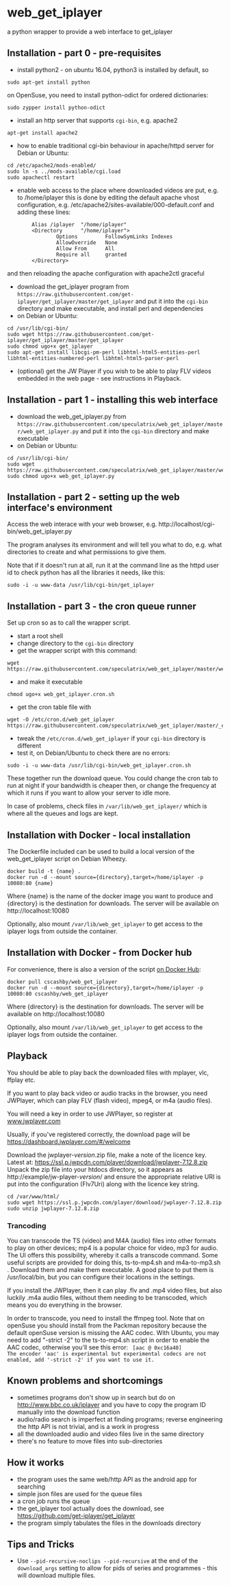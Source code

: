 # web_get_iplayer
a python wrapper to provide a web interface to get_iplayer


## Installation - part 0 - pre-requisites

* install python2 - on ubuntu 16.04, python3 is installed by default, so
```
sudo apt-get install python
```

on OpenSuse, you need to install python-odict for ordered dictionaries:
```
sudo zypper install python-odict
```

* install an http server that supports `cgi-bin`, e.g. apache2
```
apt-get install apache2
```

* how to enable traditional cgi-bin behaviour in apache/httpd server for
  Debian or Ubuntu:

```
cd /etc/apache2/mods-enabled/
sudo ln -s ../mods-available/cgi.load
sudo apachectl restart
```

* enable web access to the place where downloaded videos are put, e.g. to /home/iplayer
this is done by editing the default apache vhost configuration, e.g. /etc/apache2/sites-available/000-default.conf
and adding these lines:
```
        Alias /iplayer  "/home/iplayer"
        <Directory      "/home/iplayer">
                Options         FollowSymLinks Indexes
                AllowOverride   None
                Allow From      All
                Require all     granted
        </Directory>
```
and then reloading the apache configuration with apache2ctl graceful


* download the get_iplayer program from
  `https://raw.githubusercontent.com/get-iplayer/get_iplayer/master/get_iplayer`
  and put it into the `cgi-bin` directory and make executable, and install
  perl and dependencies
* on Debian or Ubuntu:
```
cd /usr/lib/cgi-bin/
sudo wget https://raw.githubusercontent.com/get-iplayer/get_iplayer/master/get_iplayer
sudo chmod ugo+x get_iplayer
sudo apt-get install libcgi-pm-perl libhtml-html5-entities-perl libhtml-entities-numbered-perl libhtml-html5-parser-perl
```

* (optional) get the JW Player if you wish to be able to play FLV
  videos embedded in the web page - see instructions in Playback.


## Installation - part 1 - installing this web interface

* download the web_get_iplayer.py from
  `https://raw.githubusercontent.com/speculatrix/web_get_iplayer/master/web_get_iplayer.py`
  and put it into the `cgi-bin` directory and make executable
* on Debian or Ubuntu:

```
cd /usr/lib/cgi-bin/
sudo wget https://raw.githubusercontent.com/speculatrix/web_get_iplayer/master/web_get_iplayer.py
sudo chmod ugo+x web_get_iplayer.py
```

## Installation - part 2 - setting up the web interface's environment

Access the web interace with your web browser, e.g. http://localhost/cgi-bin/web_get_iplayer.py

The program analyses its environment and will tell you what to do,
e.g. what directories to create and what permissions to give them.

Note that if it doesn't run at all, run it at the command line as the httpd
user id to check python has all the libraries it needs, like this:
```
sudo -i -u www-data /usr/lib/cgi-bin/get_iplayer
```

## Installation - part 3 - the cron queue runner

Set up cron so as to call the wrapper script.

* start a root shell
* change directory to the `cgi-bin` directory
* get the wrapper script with this command:
```
wget https://raw.githubusercontent.com/speculatrix/web_get_iplayer/master/web_get_iplayer.cron.sh
```
* and make it executable
```
chmod ugo+x web_get_iplayer.cron.sh
```
* get the cron table file with
```
wget -O /etc/cron.d/web_get_iplayer https://raw.githubusercontent.com/speculatrix/web_get_iplayer/master/_etc_cron.d_web_get_iplayer
```
* tweak the `/etc/cron.d/web_get_iplayer` if your `cgi-bin` directory is different
* test it, on Debian/Ubuntu to check there are no errors:

```
sudo -i -u www-data /usr/lib/cgi-bin/web_get_iplayer.cron.sh
```
These together run the download queue. You could change the cron tab to run
at night if your bandwidth is cheaper then, or change the frequency at which it
runs if you want to allow your server to idle more.

In case of problems, check files in `/var/lib/web_get_iplayer/` which is where
all the queues and logs are kept.

## Installation with Docker - local installation

The Dockerfile included can be used to build a local version of the web_get_iplayer script on Debian Wheezy.

```
docker build -t {name} .
docker run -d --mount source={directory},target=/home/iplayer -p 10080:80 {name}
```
Where {name} is the name of the docker image you want to produce and {directory} is the destination for downloads.  The server will be available on http://localhost:10080

Optionally, also mount `/var/lib/web_get_iplayer` to get access to the iplayer logs from outside the container.

## Installation with Docker - from Docker hub

For convenience, there is also a version of the script [on Docker Hub](https://hub.docker.com/r/cscashby/web_get_iplayer/):
```
docker pull cscashby/web_get_iplayer
docker run -d --mount source={directory},target=/home/iplayer -p 10080:80 cscashby/web_get_iplayer
```
Where {directory} is the destination for downloads.  The server will be available on http://localhost:10080

Optionally, also mount `/var/lib/web_get_iplayer` to get access to the iplayer logs from outside the container.

## Playback

You should be able to play back the downloaded files with mplayer, vlc, ffplay etc.

If you want to play back video or audio tracks in the browser, you need
JWPlayer, which can play FLV (flash video), mpeg4, or m4a (audio files).

You will need a key in order to use JWPlayer, so register at www.jwplayer.com

Usually, if you've registered correctly, the download page will be
https://dashboard.jwplayer.com/#/welcome

Download the jwplayer-*version*.zip file, make a note of the licence key.
Latest at: https://ssl.p.jwpcdn.com/player/download/jwplayer-7.12.8.zip
Unpack the zip file into your htdocs directory, so it appears as
http://example/jw-player-*version*/ and ensure the appropriate relative URI
is put into the configuration (Flv7Uri) along with the licence key string.
```
cd /var/www/html/
sudo wget https://ssl.p.jwpcdn.com/player/download/jwplayer-7.12.8.zip
sudo unzip jwplayer-7.12.8.zip
```

### Trancoding

You can transcode the TS (video) and M4A (audio) files into other formats
to play on other devices; mp4 is a popular choice for video, mp3 for audio.
The UI offers this possibility, whereby it calls a transcode command.
Some useful scripts are provided for doing this, ts-to-mp4.sh and
m4a-to-mp3.sh . Download them and make them executable. A good place to put
them is /usr/local/bin, but you can configure their locations in the settings.

If you install the JWPlayer, then it can play .flv and .mp4 video files,
but also luckily .m4a audio files, without them needing to be transcoded,
which means you do everything in the browser.

In order to transcode, you need to install the ffmpeg tool. Note that on
openSuse you should install from the Packman repository because the default
openSuse version is missing the AAC codec. With Ubuntu, you may need to add
"-strict -2" to the ts-to-mp4.sh script in order to enable the AAC codec,
otherwise you'll see this error:
<code>    [aac @ 0xc16a40] The encoder 'aac' is experimental but experimental codecs are not enabled, add '-strict -2' if you want to use it.</code>


## Known problems and shortcomings

* sometimes programs don't show up in search but do on
  http://www.bbc.co.uk/iplayer and you have to copy the
  program ID manually into the download function
* audio/radio search is imperfect at finding programs; reverse engineering
  the http API is not trivial, and is a work in progress
* all the downloaded audio and video files live in the same directory
* there's no feature to move files into sub-directories


## How it works

* the program uses the same web/http API as the android app for searching
* simple json files are used for the queue files
* a cron job runs the queue
* the get_iplayer tool actually does the download, see
  https://github.com/get-iplayer/get_iplayer
* the program simply tabulates the files in the downloads directory

## Tips and Tricks

* Use `--pid-recursive-noclips --pid-recursive` at the end of the `download_args` setting to allow for pids of series and programmes - this will download multiple files.
